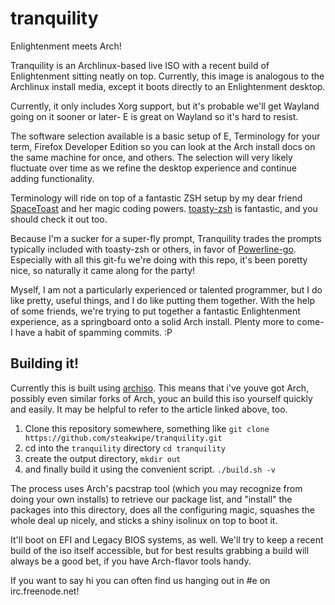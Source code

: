 # tranquility
Enlightenment meets Arch!

Tranquility is an Archlinux-based live ISO with a recent build of Enlightenment sitting neatly on top. Currently, this image is analogous to the Archlinux install media, except it boots directly to an Enlightenment desktop. 

Currently, it only includes Xorg support, but it's probable we'll get Wayland going on it sooner or later- E is great on Wayland so it's hard to resist.

The software selection available is a basic setup of E, Terminology for your term, Firefox Developer Edition so you can look at the Arch install docs on the same machine for once, and others. The selection will very likely fluctuate over time as we refine the desktop experience and continue adding functionality.

Terminology will ride on top of a fantastic ZSH setup by my dear friend [SpaceToast](http://github.com/5paceToast/) and her magic coding powers. [toasty-zsh](http://github.com/5paceToast/toasty-zsh) is fantastic, and you should check it out too.

Because I'm a sucker for a super-fly prompt, Tranquility trades the prompts typically included with toasty-zsh or others, in favor of [Powerline-go](https://github.com/justjanne/powerline-go). Especially with all this git-fu we're doing with this repo, it's been poretty nice, so naturally it came along for the party!

Myself, I am not a particularly experienced or talented programmer, but I do like pretty, useful things, and I do like putting them together. With the help of some friends, we're trying to put together a fantastic Enlightenment experience, as a springboard onto a solid Arch install. Plenty more to come- I have a habit of spamming commits. :P

## Building it!
Currently this is built using [archiso](https://wiki.archlinux.org/index.php/archiso). This means that i've youve got Arch, possibly even similar forks of Arch, youc an build this iso yourself quickly and easily. It may be helpful to refer to the article linked above, too.

1. Clone this repository somewhere, something like `git clone https://github.com/steakwipe/tranquility.git`
2. cd into the `tranquility` directory `cd tranquility`
3. create the output directory, `mkdir out`
4. and finally build it using the convenient script. `./build.sh -v`

The process uses Arch's pacstrap tool (which you may recognize from doing your own installs) to retrieve our package list, and "install" the packages into this directory, does all the configuring magic, squashes the whole deal up nicely, and sticks a shiny isolinux on top to boot it.

It'll boot on EFI and Legacy BIOS systems, as well. We'll try to keep a recent build of the iso itself accessible, but for best results grabbing a build will always be a good bet, if you have Arch-flavor tools handy. 

If you want to say hi you can often find us hanging out in #e on irc.freenode.net!




